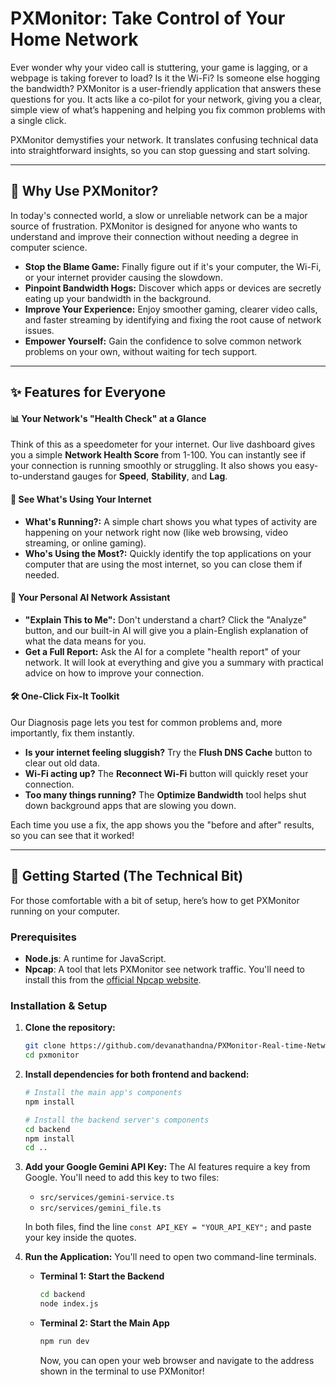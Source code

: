 # PXMonitor: Take Control of Your Home Network

Ever wonder why your video call is stuttering, your game is lagging, or a webpage is taking forever to load? Is it the Wi-Fi? Is someone else hogging the bandwidth? PXMonitor is a user-friendly application that answers these questions for you. It acts like a co-pilot for your network, giving you a clear, simple view of what’s happening and helping you fix common problems with a single click.

PXMonitor demystifies your network. It translates confusing technical data into straightforward insights, so you can stop guessing and start solving.

---

## 🤔 Why Use PXMonitor?

In today's connected world, a slow or unreliable network can be a major source of frustration. PXMonitor is designed for anyone who wants to understand and improve their connection without needing a degree in computer science.

-   **Stop the Blame Game:** Finally figure out if it's your computer, the Wi-Fi, or your internet provider causing the slowdown.
-   **Pinpoint Bandwidth Hogs:** Discover which apps or devices are secretly eating up your bandwidth in the background.
-   **Improve Your Experience:** Enjoy smoother gaming, clearer video calls, and faster streaming by identifying and fixing the root cause of network issues.
-   **Empower Yourself:** Gain the confidence to solve common network problems on your own, without waiting for tech support.

---

## ✨ Features for Everyone

#### **📊 Your Network's "Health Check" at a Glance**
Think of this as a speedometer for your internet. Our live dashboard gives you a simple **Network Health Score** from 1-100. You can instantly see if your connection is running smoothly or struggling. It also shows you easy-to-understand gauges for **Speed**, **Stability**, and **Lag**.

#### **🔬 See What's Using Your Internet**
-   **What's Running?:** A simple chart shows you what types of activity are happening on your network right now (like web browsing, video streaming, or online gaming).
-   **Who's Using the Most?:** Quickly identify the top applications on your computer that are using the most internet, so you can close them if needed.

#### **🤖 Your Personal AI Network Assistant**
-   **"Explain This to Me":** Don't understand a chart? Click the "Analyze" button, and our built-in AI will give you a plain-English explanation of what the data means for you.
-   **Get a Full Report:** Ask the AI for a complete "health report" of your network. It will look at everything and give you a summary with practical advice on how to improve your connection.

#### **🛠️ One-Click Fix-It Toolkit**
Our Diagnosis page lets you test for common problems and, more importantly, fix them instantly.
-   **Is your internet feeling sluggish?** Try the **Flush DNS Cache** button to clear out old data.
-   **Wi-Fi acting up?** The **Reconnect Wi-Fi** button will quickly reset your connection.
-   **Too many things running?** The **Optimize Bandwidth** tool helps shut down background apps that are slowing you down.

Each time you use a fix, the app shows you the "before and after" results, so you can see that it worked!

---

## 🚀 Getting Started (The Technical Bit)

For those comfortable with a bit of setup, here’s how to get PXMonitor running on your computer.

### Prerequisites

- **Node.js**: A runtime for JavaScript.
- **Npcap**: A tool that lets PXMonitor see network traffic. You'll need to install this from the [official Npcap website](https://npcap.com/).

### Installation & Setup

1.  **Clone the repository:**
    ```bash
    git clone https://github.com/devanathandna/PXMonitor-Real-time-Network-Monitoring-Diagnostic-Application
    cd pxmonitor
    ```

2.  **Install dependencies for both frontend and backend:**
    ```bash
    # Install the main app's components
    npm install

    # Install the backend server's components
    cd backend
    npm install
    cd ..
    ```

3.  **Add your Google Gemini API Key:**
    The AI features require a key from Google. You'll need to add this key to two files:
    - `src/services/gemini-service.ts`
    - `src/services/gemini_file.ts`

    In both files, find the line `const API_KEY = "YOUR_API_KEY";` and paste your key inside the quotes.

4.  **Run the Application:**
    You'll need to open two command-line terminals.

    - **Terminal 1: Start the Backend**
      ```bash
      cd backend
      node index.js
      ```

    - **Terminal 2: Start the Main App**
      ```bash
      npm run dev
      ```
      Now, you can open your web browser and navigate to the address shown in the terminal to use PXMonitor!

